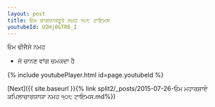 ```yaml
---
layout: post
title: ਓਮ ਯਾਗਯਾਕਰੂਤੇ ਨਮਹ ੧੦੮ ਟਾਇਮਸ
youtubeId: U2Hj0GTR6_I
---
```

 
 
 ਓਮ ਢੀਜੈਸੇ ਨਮਹ  
 
 -  ਜੋ ਚਾਨਣ ਵਾਂਗ ਚਮਕਦਾ ਹੈ 
 
  
 
  
 
 
 
 
 
 


{% include youtubePlayer.html id=page.youtubeId %}
 
[Next]({{ site.baseurl }}{% link  split2/_posts/2015-07-26-ਓਮ ਮਹਾਰਸ਼ਾਏ ਕਪਿਲਾਚਾਰਯਾਯਾ ਨਮਹ ੧੦੮ ਟਾਇਮਸ.md%})
 
